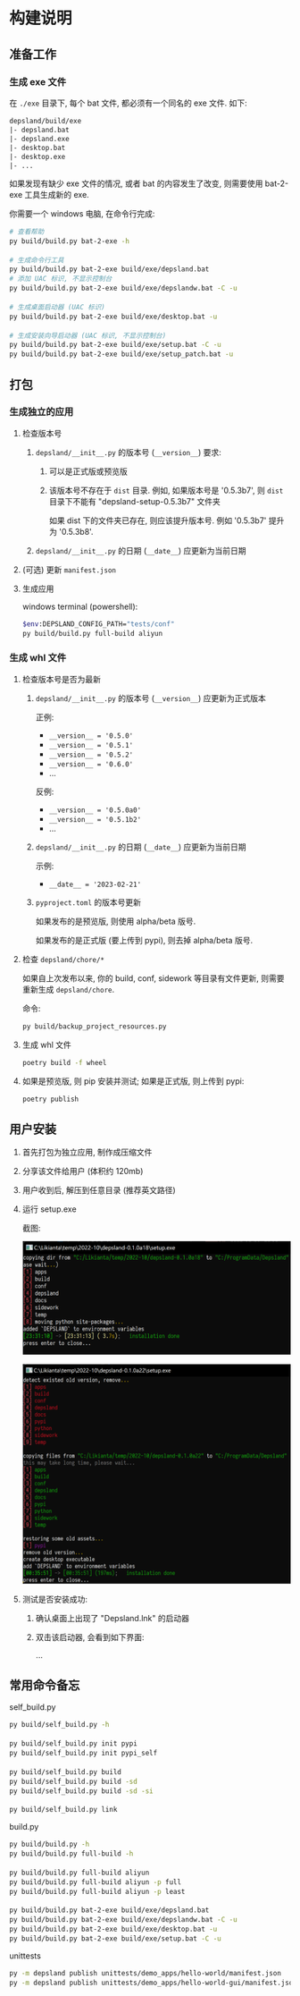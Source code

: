 # 构建说明

## 准备工作

### 生成 exe 文件

在 `./exe` 目录下, 每个 bat 文件, 都必须有一个同名的 exe 文件. 如下:

```
depsland/build/exe
|- depsland.bat
|- depsland.exe
|- desktop.bat
|- desktop.exe
|- ...
```

如果发现有缺少 exe 文件的情况, 或者 bat 的内容发生了改变, 则需要使用 bat-2-exe 工具生成新的 exe.

你需要一个 windows 电脑, 在命令行完成:

```sh
# 查看帮助
py build/build.py bat-2-exe -h

# 生成命令行工具
py build/build.py bat-2-exe build/exe/depsland.bat
# 添加 UAC 标识, 不显示控制台
py build/build.py bat-2-exe build/exe/depslandw.bat -C -u

# 生成桌面启动器 (UAC 标识)
py build/build.py bat-2-exe build/exe/desktop.bat -u

# 生成安装向导启动器 (UAC 标识, 不显示控制台)
py build/build.py bat-2-exe build/exe/setup.bat -C -u
py build/build.py bat-2-exe build/exe/setup_patch.bat -u
```

## 打包

### 生成独立的应用

1. 检查版本号

    1. `depsland/__init__.py` 的版本号 (`__version__`) 要求:
        
        1. 可以是正式版或预览版
        2. 该版本号不存在于 `dist` 目录. 例如, 如果版本号是 '0.5.3b7', 则 `dist` 目录下不能有 "depsland-setup-0.5.3b7" 文件夹
        
            如果 dist 下的文件夹已存在, 则应该提升版本号. 例如 '0.5.3b7' 提升为 '0.5.3b8'.
            
    2. `depsland/__init__.py` 的日期 (`__date__`) 应更新为当前日期

2. (可选) 更新 `manifest.json`

3. 生成应用

    windows terminal (powershell):

    ```sh
    $env:DEPSLAND_CONFIG_PATH="tests/conf"
    py build/build.py full-build aliyun
    ```

### 生成 whl 文件

1. 检查版本号是否为最新

    1. `depsland/__init__.py` 的版本号 (`__version__`) 应更新为正式版本
    
        正例:
            
        - `__version__ = '0.5.0'`
        - `__version__ = '0.5.1'`
        - `__version__ = '0.5.2'`
        - `__version__ = '0.6.0'`
        - ...
        
        反例:
            
        - `__version__ = '0.5.0a0'`
        - `__version__ = '0.5.1b2'`
        - ...
    
    2. `depsland/__init__.py` 的日期 (`__date__`) 应更新为当前日期
    
        示例:
        
        - `__date__ = '2023-02-21'`
    
    3. `pyproject.toml` 的版本号更新
    
        如果发布的是预览版, 则使用 alpha/beta 版号.
        
        如果发布的是正式版 (要上传到 pypi), 则去掉 alpha/beta 版号.

2. 检查 `depsland/chore/*`

    如果自上次发布以来, 你的 build, conf, sidework 等目录有文件更新, 则需要重新生成 `depsland/chore`.
    
    命令:
        
    ```sh
    py build/backup_project_resources.py
    ```

2. 生成 whl 文件

    ```sh
    poetry build -f wheel
    ```
    
3. 如果是预览版, 则 pip 安装并测试; 如果是正式版, 则上传到 pypi:

    ```sh
    poetry publish
    ```

## 用户安装

1. 首先打包为独立应用, 制作成压缩文件
1. 分享该文件给用户 (体积约 120mb)
2. 用户收到后, 解压到任意目录 (推荐英文路径)
3. 运行 setup.exe

    截图:

    ![](.assets/readme.zh/image-20221031233240689.png "初次安装")
    
    ![](.assets/readme.zh/image-20221101003716782.png "升级")

4. 测试是否安装成功:

    1. 确认桌面上出现了 "Depsland.lnk" 的启动器
    2. 双击该启动器, 会看到如下界面:
    
        ...

## 常用命令备忘

self_build.py

```sh
py build/self_build.py -h

py build/self_build.py init pypi
py build/self_build.py init pypi_self

py build/self_build.py build
py build/self_build.py build -sd
py build/self_build.py build -sd -si

py build/self_build.py link
```

build.py

```sh
py build/build.py -h
py build/build.py full-build -h

py build/build.py full-build aliyun
py build/build.py full-build aliyun -p full
py build/build.py full-build aliyun -p least

py build/build.py bat-2-exe build/exe/depsland.bat
py build/build.py bat-2-exe build/exe/depslandw.bat -C -u
py build/build.py bat-2-exe build/exe/desktop.bat -u
py build/build.py bat-2-exe build/exe/setup.bat -C -u
```

unittests

```sh
py -m depsland publish unittests/demo_apps/hello-world/manifest.json
py -m depsland publish unittests/demo_apps/hello-world-gui/manifest.json
```
